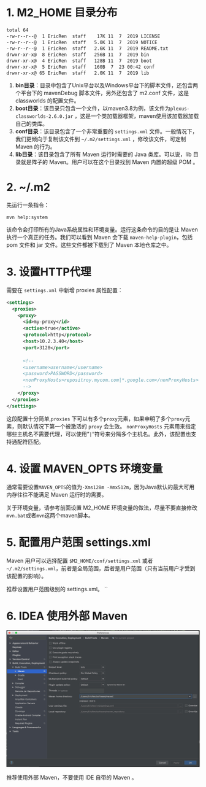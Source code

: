 # 1. M2_HOME 目录分布
```shell
total 64
-rw-r--r--@  1 EricRen  staff    17K 11  7  2019 LICENSE
-rw-r--r--@  1 EricRen  staff   5.0K 11  7  2019 NOTICE
-rw-r--r--@  1 EricRen  staff   2.6K 11  7  2019 README.txt
drwxr-xr-x@  8 EricRen  staff   256B 11  7  2019 bin
drwxr-xr-x@  4 EricRen  staff   128B 11  7  2019 boot
drwxr-xr-x@  5 EricRen  staff   160B  7  23 00:42 conf
drwxr-xr-x@ 65 EricRen  staff   2.0K 11  7  2019 lib
```
1. **bin目录**：目录中包含了Unix平台以及Windows平台下的脚本文件，还包含两个平台下的 mavenDebug 脚本文件，另外还包含了 m2.conf 文件，这是 classworlds 的配置文件。
2. **boot目录**：该目录只包含一个文件，以maven3.8为例，该文件为`plexus-classworlds-2.6.0.jar` ，这是一个类加载器框架，maven使用该加载器加载自己的类库。
3. **conf目录**：该目录包含了一个非常重要的 `settings.xml` 文件。一般情况下，我们更倾向于复制该文件到 `~/.m2/settings.xml` ，修改该文件，可定制 Maven 的行为。
4. **lib目录**：该目录包含了所有 Maven 运行时需要的 Java 类库。可以说，lib 目录就是阵子的 Maven。用户可以在这个目录找到 Maven 内置的超级 POM 。

# 2. ~/.m2
先运行一条指令：
```shell
mvn help:system
```
该命令会打印所有的Java系统属性和环境变量。运行这条命令的目的是让 Maven 执行一个真正的任务。我们可以看到 Maven 会下载 `maven-help-plugin`，包括 pom 文件和 jar 文件。这些文件都被下载到了 Maven 本地仓库之中。

# 3. 设置HTTP代理
需要在 `settings.xml` 中新增 proxies 属性配置：
```xml
<settings>
  <proxies>
    <proxy>
      <id>my-proxy</id>
      <active>true</active>
      <protocol>http</protocol>
      <host>10.2.3.40</host>
      <port>3128</port>
      
      <!--
      <username>username</username>
      <password>PASSWORD</password>
      <nonProxyHosts>repositroy.mycom.com|*.google.com</nonProxyHosts>
      -->
    </proxy>
  </proxies>
</settings>
```
这段配置十分简单,`proxies` 下可以有多个`proxy`元素，如果申明了多个`proxy`元素，则默认情况下第一个被激活的 `proxy` 会生效。
`nonProxyHosts` 元素用来指定哪些主机名不需要代理，可以使用”`|`“符号来分隔多个主机名。此外，该配置也支持通配符匹配。

# 4. 设置 MAVEN_OPTS 环境变量
通常需要设置`MAVEN_OPTS`的值为`-Xms128m -Xmx512m`，因为Java默认的最大可用内存往往不能满足 Maven 运行时的需要。

关于环境变量，请参考前面设置 M2_HOME 环境变量的做法，尽量不要直接修改 `mvn.bat`或者`mvn`这两个maven脚本。

# 5. 配置用户范围 settings.xml
Maven 用户可以选择配置 `$M2_HOME/conf/settings.xml` 或者 `~/.m2/settings.xml`，前者是全局范围，后者是用户范围（只有当前用户才受到该配置的影响）。

推荐设置用户范围级别的 settings.xml。
``
# 6. IDEA 使用外部 Maven
![pic.png](https://github.com/dellnoantechnp/mvnbook/blob/main/Chapter2/.pic/70DB931F.png)

推荐使用外部 Maven，不要使用 IDE 自带的 Maven 。